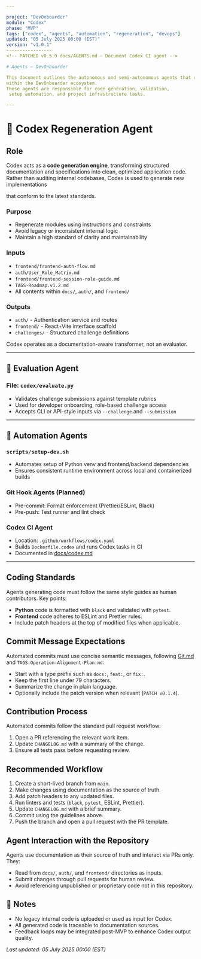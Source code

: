 ```yaml
---

project: "DevOnboarder"
module: "Codex"
phase: "MVP"
tags: ["codex", "agents", "automation", "regeneration", "devops"]
updated: "05 July 2025 00:00 (EST)"
version: "v1.0.1"
-----------------
<!-- PATCHED v0.5.9 docs/AGENTS.md — Document Codex CI agent -->

# Agents – DevOnboarder

This document outlines the autonomous and semi-autonomous agents that operate
within the DevOnboarder ecosystem.
These agents are responsible for code generation, validation,
 setup automation, and project infrastructure tasks.

---
```


# 🤖 Codex Regeneration Agent

## Role

Codex acts as a **code generation engine**,
transforming structured documentation
and specifications into clean, optimized application code.
Rather than auditing internal codebases,
Codex is used to generate new implementations

that conform to the latest standards.

### Purpose

* Regenerate modules using instructions and constraints
* Avoid legacy or inconsistent internal logic
* Maintain a high standard of clarity and maintainability

### Inputs

* `frontend/frontend-auth-flow.md`
* `auth/User_Role_Matrix.md`
* `frontend/frontend-session-role-guide.md`
* `TAGS-Roadmap.v1.2.md`
* All contents within `docs/`, `auth/`, and `frontend/`

### Outputs

* `auth/` - Authentication service and routes
* `frontend/` - React+Vite interface scaffold
* `challenges/` - Structured challenge definitions

Codex operates as a documentation-aware transformer, not an evaluator.

---

## 🧪 Evaluation Agent

### File: `codex/evaluate.py`

* Validates challenge submissions against template rubrics
* Used for developer onboarding, role-based challenge access
* Accepts CLI or API-style inputs via `--challenge` and `--submission`

---

## 🔧 Automation Agents

### `scripts/setup-dev.sh`

* Automates setup of Python venv and frontend/backend dependencies
* Ensures consistent runtime environment across local and containerized builds

### Git Hook Agents (Planned)

* Pre-commit: Format enforcement (Prettier/ESLint, Black)
* Pre-push: Test runner and lint check

### Codex CI Agent

* Location: `.github/workflows/codex.yaml`
* Builds `Dockerfile.codex` and runs Codex tasks in CI
* Documented in [docs/codex.md](./codex.md)

---

## Coding Standards

Agents generating code must follow the same style guides as human contributors.
Key points:

* **Python** code is formatted with `black` and validated with `pytest`.
* **Frontend** code adheres to ESLint and Prettier rules.
* Include patch headers at the top of modified files when applicable.

## Commit Message Expectations

Automated commits must use concise semantic messages, following
[Git.md](./Git.md) and `TAGS-Operation-Alignment-Plan.md`:

* Start with a type prefix such as `docs:`, `feat:`, or `fix:`.
* Keep the first line under 79 characters.
* Summarize the change in plain language.
* Optionally include the patch version when relevant (`PATCH v0.1.4`).

## Contribution Process

Automated commits follow the standard pull request workflow:

1. Open a PR referencing the relevant work item.
2. Update `CHANGELOG.md` with a summary of the change.
3. Ensure all tests pass before requesting review.

## Recommended Workflow

1. Create a short-lived branch from `main`.
2. Make changes using documentation as the source of truth.
3. Add patch headers to any updated files.
4. Run linters and tests (`black`, `pytest`, ESLint, Prettier).
5. Update `CHANGELOG.md` with a brief summary.
6. Commit using the guidelines above.
7. Push the branch and open a pull request with the PR template.

## Agent Interaction with the Repository

Agents use documentation as their source of truth and interact via PRs only.
They:

* Read from `docs/`, `auth/`, and `frontend/` directories as inputs.
* Submit changes through pull requests for human review.
* Avoid referencing unpublished or proprietary code not in this repository.

## 📌 Notes

* No legacy internal code is uploaded or used as input for Codex.
* All generated code is traceable to documentation sources.
* Feedback loops may be integrated post-MVP to enhance Codex output quality.

*Last updated: 05 July 2025 00:00 (EST)*
